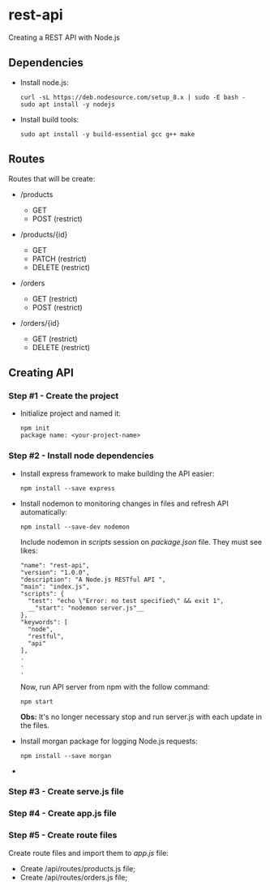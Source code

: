 # rest-api

Creating a REST API with Node.js

## Dependencies

 - Install node.js:
   ```
   curl -sL https://deb.nodesource.com/setup_8.x | sudo -E bash -
   sudo apt install -y nodejs
   ```

 - Install build tools:
   ```  
   sudo apt install -y build-essential gcc g++ make
   ```

## Routes

 Routes that will be create:

 - /products
   - GET
   - POST (restrict)

 - /products/{id}
   - GET 
   - PATCH (restrict)
   - DELETE (restrict)

 - /orders
   - GET (restrict)
   - POST (restrict) 

 - /orders/{id}
   - GET (restrict)
   - DELETE (restrict)

## Creating API

### Step #1 - Create the project

 - Initialize project and named it:
   ```
   npm init
   package name: <your-project-name>
   ```

### Step #2 - Install node dependencies

 - Install express framework to make building the API easier:
   ```
   npm install --save express
   ```

 - Install nodemon to monitoring changes in files and refresh API automatically:
   ```
   npm install --save-dev nodemon
   ```

   Include nodemon in _scripts_ session on _package.json_ file. They must see likes:
   ```
   "name": "rest-api",
   "version": "1.0.0",
   "description": "A Node.js RESTful API ",
   "main": "index.js",
   "scripts": {
     "test": "echo \"Error: no test specified\" && exit 1",
     __"start": "nodemon server.js"__
   },
   "keywords": [
     "node",
     "restful",
     "api"
   ],
   . 
   .
   .
   ```

   Now, run API server from npm with the follow command:
   ```
   npm start
   ```

   __Obs:__ It's no longer necessary stop and run server.js with each update in the files.

 - Install morgan package for logging Node.js requests:
   ```
   npm install --save morgan
   ```

 - 
### Step #3 - Create serve.js file

### Step #4 - Create app.js file

### Step #5 - Create route files

 Create route files and import them to _app.js_ file:

 - Create /api/routes/products.js file;
 - Create /api/routes/orders.js file;
